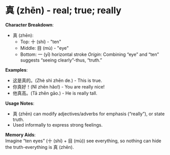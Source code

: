 # **真 (zhēn) - real; true; really**

**Character Breakdown**:  
- 真 (zhēn):
  - Top: 十 (shí) - "ten"
  - Middle: 目 (mù) - "eye"
  - Bottom: 一 (yī) horizontal stroke
  *Origin*: Combining “eye” and “ten” suggests “seeing clearly”-thus, “truth.”

**Examples**:  
- 这是真的。(Zhè shì zhēn de.) - This is true.  
- 你真好！(Nǐ zhēn hǎo!) - You are really nice!  
- 他真高。(Tā zhēn gāo.) - He is really tall.

**Usage Notes**:  
- 真 (zhēn) can modify adjectives/adverbs for emphasis (“really”), or state truth.  
- Used informally to express strong feelings.

**Memory Aids**:  
Imagine “ten eyes” (十 (shí) + 目 (mù)) see everything, so nothing can hide the truth-everything is 真 (zhēn).